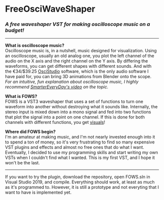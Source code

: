 # FreeOsciWaveShaper
### *A free waveshaper VST for making oscilloscope music on a budget!*

----------

**What is oscilloscope music?**  
Oscilloscope music is, in a nutshell, music designed for visualization. Using an oscilloscope, usually an old analog one, you plot the left channel of the audio on the X axis and the right channel on the Y axis. By differing the waveforms, you can get different shapes with different sounds. And with the €34/$39.25 [OsciStudio](https://oscilloscopemusic.com/oscistudio.php) software, which is the only audio software I have paid for, you can bring 3D animations from Blender onto the scope.  
*For an intuitive, fun explanation about oscilloscope music, I highly recommend [SmarterEveryDay's video](https://www.youtube.com/watch?v=4gibcRfp4zA) on the topic.*

**What is FOWS?**  
FOWS is a VST3 waveshaper that uses a set of functions to turn one waveform into another without destroying what it sounds like. Internally, the stereo input is mixed down into a mono signal and fed into two functions that plot the signal into a point on one channel. If this is done for both channels with different functions, you get [visuals](https://youtu.be/YyP5Ri4NXtg "Demonstration of an early-prototype algorithm")!

**Where did FOWS begin?**  
I'm an amateur at making music, and I'm not nearly invested enough into it to spend a ton of money, so it's very frustrating to find so many expensive VST plugins and effects and almost no free ones that do what I want. Eventually, I decided to use my programming skills and start writing my own VSTs when I couldn't find what I wanted. This is my first VST, and I hope it won't be the last.

----------

If you want to try the plugin, download the repository, open FOWS.sln in Visual Studio 2019, and compile. Everything should work, at least as much as it's programmed to. However, it is still a prototype and not everyting that I want to have is implemented yet.
